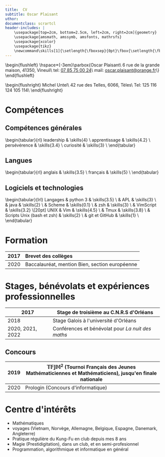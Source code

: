 ```yaml
---
title:  CV
subtitle: Oscar Plaisant
uthor:
documentclass: scrartcl
header-includes: |
    \usepackage[top=2cm, bottom=2.5cm, left=2cm, right=2cm]{geometry}
    \usepackage{amsmath, amssymb, amsfonts, mathrsfs}
    \usepackage{xcolor}
    \usepackage{tikz}
    \newcommand\skills[1]{\setlength{\fboxsep}{0pt}\fbox{\setlength{\fboxsep}{2pt}\colorbox{black}{\hspace{#1em}}\hspace*{-#1em}\hspace{5em}}}
---
```


\begin{flushleft}
    \hspace*{-3em}\parbox{Oscar Plaisant\\
    6 rue de la grande maison, 41350, Vineuil\\
    tel: [07 85 75 00 24](telto:0787750024)\\
    mail: [oscar.plaisant@orange.fr](mailto:oscar.plaisant@orange.fr)\\}
\end{flushleft}

\begin{flushright}
    Michel Untel\\
    42 rue des Telles, 6066, Tèles\\
    Tel: 125 116 124 105 114\\
\end{flushright}



# Compétences


## Compétences générales

\begin{tabular}{rl}
leadership    & \skills{4}   \\
apprentissage & \skills{4.2} \\
persévérence  & \skills{3.4} \\
curiosité     & \skills{3}   \\
\end{tabular}


## Langues

\begin{tabular}{rl}
anglais  & \skills{3.5} \\
français & \skills{5}   \\
\end{tabular}


## Logiciels et technologies

\begin{tabular}{lrl}
Langages & python 3                   & \skills{3.5} \\
         & APL                        & \skills{3}   \\
         & java                       & \skills{2}   \\
         & Scheme                     & \skills{0.1} \\
         & zsh                        & \skills{3}   \\
         & VimScript                  & \skills{3.2} \\[20pt]
UNIX     & Vim                        & \skills{4.5} \\
         & Tmux                       & \skills{3.8} \\
         & Scripts Unix (bash et zsh) & \skills{2}   \\
         & git et GitHub              & \skills{1}   \\
\end{tabular}



# Formation

| 2017 | Brevet des collèges                            |
|:----:|:-----------------------------------------------|
| 2020 | Baccalauréat, mention Bien, section européenne |



# Stages, bénévolats et expériences professionnelles

| 2017             | Stage de troisième au C.N.R.S d'Orléans              |
|------------------|------------------------------------------------------|
| 2018             | Stage Galois à l'université d'Orléans                |
| 2020, 2021, 2022 | Conférences et bénévolat pour _La nuit des maths_      |


## Concours

| 2019   | $\mathbb{T}\mathbb{F}\mathbb{J}\mathbb{M}^2$ (Tournoi Français des Jeunes Mathématiciennes et Mathématiciens), jusqu'en finale nationale |
|--------|---------------------------------------------------------------------------------------------------|
| 2020   | Prologin (Concours d'informatique)                                                                |



# Centre d'intérêts

 - Mathématiques
 - voyages (Vietnam, Norvège, Allemagne, Belgique, Espagne, Danemark, Angleterre)
 - Pratique régulière du Kung-Fu en club depuis mes 8 ans
 - Magie (Prestidigitation), dans un club, et en semi-profesionnel
 - Programmation, algorithmique et informatique en général



